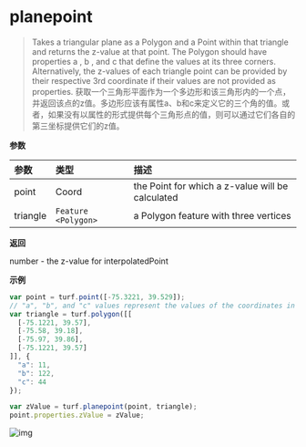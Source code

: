 # planepoint

> Takes a triangular plane as a Polygon and a Point within that triangle and returns the z-value at that point. The Polygon should have properties a , b , and c that define the values at its three corners. Alternatively, the z-values of each triangle point can be provided by their respective 3rd coordinate if their values are not provided as properties.
> 获取一个三角形平面作为一个多边形和该三角形内的一个点，并返回该点的z值。多边形应该有属性a、b和c来定义它的三个角的值。或者，如果没有以属性的形式提供每个三角形点的值，则可以通过它们各自的第三坐标提供它们的z值。

**参数**

| 参数     | 类型                | 描述                                             |
| :------- | :------------------ | :----------------------------------------------- |
| point    | Coord               | the Point for which a z-value will be calculated |
| triangle | `Feature <Polygon>` | a Polygon feature with three vertices            |

**返回**

number - the z-value for interpolatedPoint

**示例**

```js
var point = turf.point([-75.3221, 39.529]);
// "a", "b", and "c" values represent the values of the coordinates in order.
var triangle = turf.polygon([[
  [-75.1221, 39.57],
  [-75.58, 39.18],
  [-75.97, 39.86],
  [-75.1221, 39.57]
]], {
  "a": 11,
  "b": 122,
  "c": 44
});

var zValue = turf.planepoint(point, triangle);
point.properties.zValue = zValue;
```

![img](https://pzy-images.oss-cn-hangzhou.aliyuncs.com/img/planepoint.ce685c8a.webp)